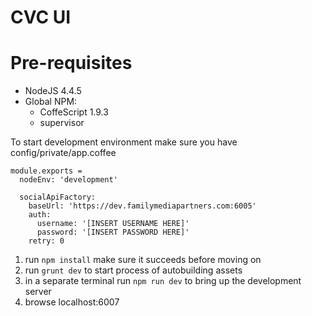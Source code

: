 # CVC UI

# Pre-requisites
  * NodeJS 4.4.5
  * Global NPM:
    * CoffeScript 1.9.3
    * supervisor


To start development environment make sure you have config/private/app.coffee
```
module.exports =
  nodeEnv: 'development'

  socialApiFactory:
    baseUrl: 'https://dev.familymediapartners.com:6005'
    auth:
      username: '[INSERT USERNAME HERE]'
      password: '[INSERT PASSWORD HERE]'
    retry: 0
```


1. run `npm install` make sure it succeeds before moving on
1. run `grunt dev` to start process of autobuilding assets
1. in a separate terminal run `npm run dev` to bring up the development server
1. browse localhost:6007
